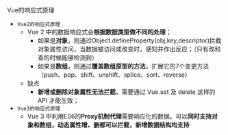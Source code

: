 Vue的响应式原理
-  `Vue2的响应式原理`
    - Vue 2 中的数据响应式会**根据数据类型做不同的处理**；
        - 如果是**对象**，则通过Object.defineProperty(obj,key,descriptor)拦截对象属性访问，当数据被访问或改变时，感知并作出反应；（只有改和查的时候能够检测到）
        - 如果是**数组**，则通过**覆盖数组原型的方法**，扩展它的7个变更方法（push、pop、shift、unshift、splice、sort、reverse）
    - 缺点
        - **新增或删除对象属性无法拦截**，需要通过 Vue.set 及 delete 这样的 API 才能生效；
- `Vue3的响应式原理`
    - Vue 3 中利用ES6的**Proxy机制代理**需要响应化的数据。可以**同时支持对象和数组，动态属性增、删都可以拦截，新增数据结构均支持**
